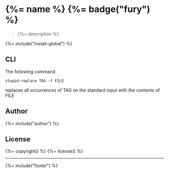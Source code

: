 # {%= name %} {%= badge("fury") %}

> {%= description %}

{%= include("install-global") %}

## CLI

The following command

    stupid-replace TAG -f FILE 

replaces all occurrences of TAG on the standard input with the contents of FILE

## Author
{%= include("author") %}

## License
{%= copyright() %}
{%= license() %}

***

{%= include("footer") %}
